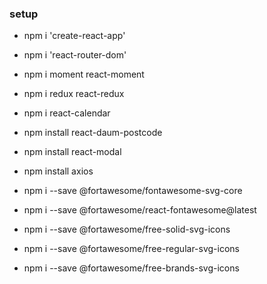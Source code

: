 ### setup 

+ npm i 'create-react-app'
+ npm i 'react-router-dom'
+ npm i moment react-moment
+ npm i redux react-redux
+ npm i react-calendar
+ npm install react-daum-postcode
+ npm install react-modal
+ npm install axios

+ npm i --save @fortawesome/fontawesome-svg-core
+ npm i --save @fortawesome/react-fontawesome@latest
+ npm i --save @fortawesome/free-solid-svg-icons
+ npm i --save @fortawesome/free-regular-svg-icons
+ npm i --save @fortawesome/free-brands-svg-icons
